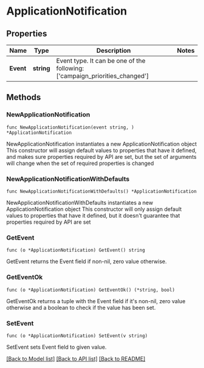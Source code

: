 # ApplicationNotification

## Properties

Name | Type | Description | Notes
------------ | ------------- | ------------- | -------------
**Event** | **string** | Event type. It can be one of the following: [&#39;campaign_priorities_changed&#39;]  | 

## Methods

### NewApplicationNotification

`func NewApplicationNotification(event string, ) *ApplicationNotification`

NewApplicationNotification instantiates a new ApplicationNotification object
This constructor will assign default values to properties that have it defined,
and makes sure properties required by API are set, but the set of arguments
will change when the set of required properties is changed

### NewApplicationNotificationWithDefaults

`func NewApplicationNotificationWithDefaults() *ApplicationNotification`

NewApplicationNotificationWithDefaults instantiates a new ApplicationNotification object
This constructor will only assign default values to properties that have it defined,
but it doesn't guarantee that properties required by API are set

### GetEvent

`func (o *ApplicationNotification) GetEvent() string`

GetEvent returns the Event field if non-nil, zero value otherwise.

### GetEventOk

`func (o *ApplicationNotification) GetEventOk() (*string, bool)`

GetEventOk returns a tuple with the Event field if it's non-nil, zero value otherwise
and a boolean to check if the value has been set.

### SetEvent

`func (o *ApplicationNotification) SetEvent(v string)`

SetEvent sets Event field to given value.



[[Back to Model list]](../README.md#documentation-for-models) [[Back to API list]](../README.md#documentation-for-api-endpoints) [[Back to README]](../README.md)


